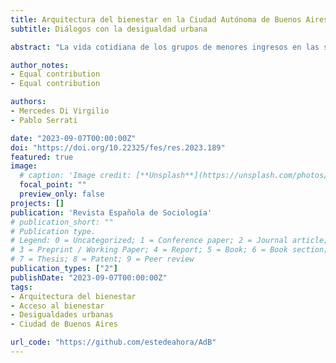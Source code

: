 ```yaml
---
title: Arquitectura del bienestar en la Ciudad Autónoma de Buenos Aires
subtitle: Diálogos con la desigualdad urbana

abstract: "La vida cotidiana de los grupos de menores ingresos en las sociedades capitalistas y, por ende, su inserción en la ciudad se estructura en relación con una amplia gama de intervenciones estatales. Dichas intervenciones se articulan en el sistema general que define la arquitectura del bienestar y colaboran en el desarrollo de entornos urbanos más o menos solidarios e igualitarios. A través de la provisión de infraestructuras, servicios y equipamientos, el Estado se constituye en un importante motor de estratificación y diferenciación socio-territorial. El trabajo indaga cómo el acceso a los recursos urbanos impacta en la producción de desigualdades socioespaciales en la Ciudad de Buenos Aires. A este fin, recurre a diferentes fuentes de datos sobre infraestructuras y servicios de la Ciudad de Buenos Aires. Estas fuentes son utilizadas de modo combinado mediante un análisis cuantitativo que integra diferentes técnicas estadísticas. Asimismo, recurre a entrevistas con informantes clave que permiten comprender mejor cómo operan los recursos públicos en el acceso al bienestar y cuál es el papel de las redes sociales de base territorial en ese contexto. El trabajo identifica seis espacios diferenciados en relación al acceso al bienestar, reproduciendo en gran medida el patrón de desigualdades preexistentes. En ese escenario, la pandemia produjo efectos contradictorios. Por un lado, le otorgó mayor peso a las relaciones de proximidad y provocó un redescubrimiento del entorno barrial. Por el otro, al acentuar el peso de dichos espacios acentuó las desigualdades en el acceso al bienestar."

author_notes:
- Equal contribution
- Equal contribution

authors:
- Mercedes Di Virgilio
- Pablo Serrati

date: "2023-09-07T00:00:00Z"
doi: "https://doi.org/10.22325/fes/res.2023.189"
featured: true
image:
  # caption: 'Image credit: [**Unsplash**](https://unsplash.com/photos/jdD8gXaTZsc)'
  focal_point: ""
  preview_only: false
projects: []
publication: 'Revista Española de Sociología'
# publication_short: ""
# Publication type.
# Legend: 0 = Uncategorized; 1 = Conference paper; 2 = Journal article;
# 3 = Preprint / Working Paper; 4 = Report; 5 = Book; 6 = Book section;
# 7 = Thesis; 8 = Patent; 9 = Peer review
publication_types: ["2"]
publishDate: "2023-09-07T00:00:00Z"
tags:
- Arquitectura del bienestar
- Acceso al bienestar
- Desigualdades urbanas
- Ciudad de Buenos Aires

url_code: "https://github.com/estedeahora/AdB"
---
```

